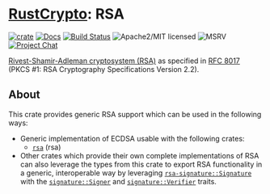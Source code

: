 # [RustCrypto]: RSA

[![crate][crate-image]][crate-link]
[![Docs][docs-image]][docs-link]
[![Build Status][build-image]][build-link]
![Apache2/MIT licensed][license-image]
![MSRV][rustc-image]
[![Project Chat][chat-image]][chat-link]

[Rivest-Shamir-Adleman cryptosystem (RSA)][1] as specified in
[RFC 8017][2] (PKCS #1: RSA Cryptography Specifications Version 2.2).

## About

This crate provides generic RSA support which can be used in the following
ways:

- Generic implementation of ECDSA usable with the following crates:
  - [`rsa`] (rsa)
- Other crates which provide their own complete implementations of RSA can
  also leverage the types from this crate to export RSA functionality in a
  generic, interoperable way by leveraging [`rsa-signature::Signature`] with the
  [`signature::Signer`] and [`signature::Verifier`] traits.

[//]: # (badges)

[crate-image]: https://buildstats.info/crate/rsa-signature
[crate-link]: https://crates.io/crates/rsa-signature
[docs-image]: https://docs.rs/rsa-signature/badge.svg
[docs-link]: https://docs.rs/rsa-signature/
[build-image]: https://github.com/RustCrypto/signatures/actions/workflows/rsa-signature.yml/badge.svg
[build-link]: https://github.com/RustCrypto/signatures/actions/workflows/rsa-signature.yml
[license-image]: https://img.shields.io/badge/license-Apache2.0/MIT-blue.svg
[rustc-image]: https://img.shields.io/badge/rustc-1.57+-blue.svg
[chat-image]: https://img.shields.io/badge/zulip-join_chat-blue.svg
[chat-link]: https://rustcrypto.zulipchat.com/#narrow/stream/260048-signatures

[//]: # (links)

[RustCrypto]: https://github.com/RustCrypto

[//]: # (footnotes)

[1]: https://en.wikipedia.org/wiki/RSA_(cryptosystem)
[2]: https://www.rfc-editor.org/rfc/rfc8017

[//]: # (docs.rs definitions)

[`rsa`]: https://doc.rs/rsa
[`rsa-signature::Signature`]: https://docs.rs/rsa-signature/latest/rsa-signature/struct.Signature.html
[`signature::Signer`]: https://docs.rs/signature/latest/signature/trait.Signer.html
[`signature::Verifier`]: https://docs.rs/signature/latest/signature/trait.Verifier.html
